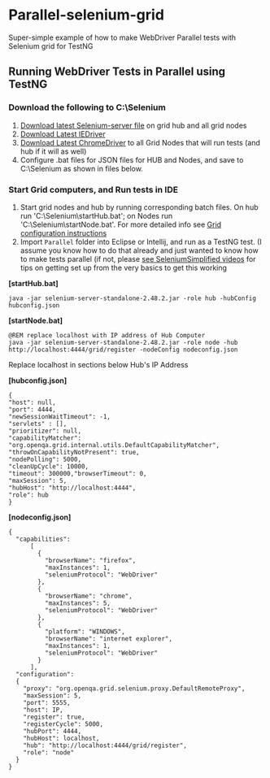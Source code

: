 # Parallel-selenium-grid
Super-simple example of how to make WebDriver Parallel tests with Selenium grid for TestNG

## Running WebDriver Tests in Parallel using TestNG

### Download the following to C:\Selenium
1. [Download latest Selenium-server file](http://goo.gl/PJUZfa) on grid hub and all grid nodes
2. [Download Latest IEDriver](http://selenium-release.storage.googleapis.com/index.html) 
3. [Download Latest ChromeDriver](https://sites.google.com/a/chromium.org/chromedriver/downloads) to all Grid Nodes that will run tests (and hub if it will as well)
4. Configure .bat files for JSON files for HUB and Nodes, and save to C:\Selenium as shown in files below.

### Start Grid computers, and Run tests in IDE
1. Start grid nodes and hub by running corresponding batch files. On hub run 'C:\Selenium\startHub.bat'; on Nodes run 'C:\Selenium\startNode.bat'. For more detailed info see [Grid configuration instructions](https://github.com/SeleniumHQ/selenium/wiki/Grid2)
2. Import `Parallel` folder into Eclipse or Intellij, and run as a TestNG test. (I assume you know how to do that already and just wanted to know how to make tests parallel (if not, please [see SeleniumSimplified videos](http://seleniumsimplified.com/get-started/) for tips on getting set up from the very basics to get this working

**[startHub.bat]**
````batch
java -jar selenium-server-standalone-2.48.2.jar -role hub -hubConfig hubconfig.json
````

**[startNode.bat]**
````batch
@REM replace localhost with IP address of Hub Computer
java -jar selenium-server-standalone-2.48.2.jar -role node -hub http://localhost:4444/grid/register -nodeConfig nodeconfig.json
````

Replace localhost in sections below Hub's IP Address

**[hubconfig.json]**
````
{
"host": null,
"port": 4444,
"newSessionWaitTimeout": -1,
"servlets" : [],
"prioritizer": null,
"capabilityMatcher": "org.openqa.grid.internal.utils.DefaultCapabilityMatcher",
"throwOnCapabilityNotPresent": true,
"nodePolling": 5000,
"cleanUpCycle": 10000,
"timeout": 300000,"browserTimeout": 0,
"maxSession": 5,
"hubHost": "http://localhost:4444",
"role": hub
}
````

**[nodeconfig.json]**
````
{
  "capabilities":
      [
        {
          "browserName": "firefox",
          "maxInstances": 1,
          "seleniumProtocol": "WebDriver"
        },
        {
          "browserName": "chrome",
          "maxInstances": 5,
          "seleniumProtocol": "WebDriver"
        },
        {
          "platform": "WINDOWS",
          "browserName": "internet explorer",
          "maxInstances": 1,
          "seleniumProtocol": "WebDriver"
        }
      ],
  "configuration":
  {
    "proxy": "org.openqa.grid.selenium.proxy.DefaultRemoteProxy",
    "maxSession": 5,
    "port": 5555,
    "host": IP,
    "register": true,
    "registerCycle": 5000,
    "hubPort": 4444,
    "hubHost": localhost,
    "hub": "http://localhost:4444/grid/register",
    "role": "node"
  }
}
````
